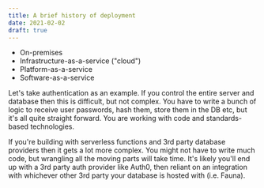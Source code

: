 ```yaml
---
title: A brief history of deployment
date: 2021-02-02
draft: true
---
```


- On-premises
- Infrastructure-as-a-service ("cloud")
- Platform-as-a-service
- Software-as-a-service

Let's take authentication as an example. If you control the entire server and database then this is difficult, but not complex. You have to write a bunch of logic to receive user passwords, hash them, store them in the DB etc, but it's all quite straight forward. You are working with code and standards-based technologies.

If you're building with serverless functions and 3rd party database providers then it gets a lot more complex. You might not have to write much code, but wrangling all the moving parts will take time. It's likely you'll end up with a 3rd party auth provider like Auth0, then reliant on an integration with whichever other 3rd party your database is hosted with (i.e. Fauna).
